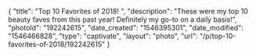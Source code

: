 {
    "title": "Top 10 Favorites of 2018! ",
    "description": "These were my top 10 beauty faves from this past year! Definitely my go-to on a daily basis!",
    "photoId": "192242615",
    "date_created": "1546395301",
    "date_modified": "1546466828",
    "type": "captivate",
    "layout": "photo",
    "url": "\/p\/top-10-favorites-of-2018\/192242615"
}
